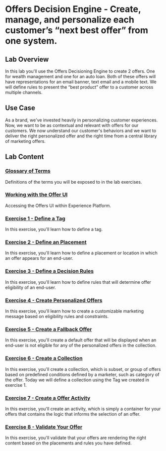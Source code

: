 # Offers Decision Engine - Create, manage, and personalize each customer’s “next best offer” from one system.

## Lab Overview

In this lab you'll use the Offers Decisioning Engine to create 2 offers. One for wealth management and one for an auto loan. Both of these offers will have representations for an email banner, text email and a mobile text. We will define rules to present the “best product” offer to a customer across multiple channels.


## Use Case
As a brand, we've invested heavily in personalizing customer experiences. Now, we want to be as contextual and relevant with offers for our customers.
We now understand our customer's behaviors and we want to deliver the right personalized offer and the right time from a central library of marketing offers.



## Lab Content

### [Glossary of Terms](Glossary.md)

Definitions of the terms you will be exposed to in the lab exercises.

### [Working with the Offer UI](OfferUI.md)

Accessing the Offers UI within Experience Platform.

### [Exercise 1 - Define a Tag](Exercise1-Tags.md)

In this exercise, you'll learn how to define a tag.

### [Exercise 2 - Define an Placement](Exercise2-Placements.md)

In this exercise, you'll learn how to define a placement or location in which an offer appears for an end-user.

### [Exercise 3 - Define a Decision Rules](Exercise3-DecisionRules.md)

In this exercise, you'll learn how to define rules that will determine offer eligibility of an end-user.

### [Exercise 4 - Create Personalized Offers](Exercise4-PersonalizedOffers.md)

In this exercise, you'll learn how to create a customizable marketing message based on eligibility rules and constraints. 

### [Exercise 5 - Create a Fallback Offer](Exercise5-FallbackOffer.md)

In this exercise, you'll create a default offer that will be displayed when an end-user is not eligible for any of the personalized offers in the collection.

### [Exercise 6 - Create a Collection](Exercise6-Collections.md)

In this exercise, you'll create a collection, which is subset, or group of offers based on predefined conditions defined by a marketer, such as category of the offer. Today we will define a collection using the Tag we created in exercise 1.

### [Exercise 7 - Create a Offer Activity](Exercise7-OfferActivity.md)

In this exercise, you'll create an activity, which is simply a container for your offers that contains the logic that informs the selection of an offer.

### [Exercise 8 - Validate Your Offer ](Exercise8-ValidateOffer.md)

In this exercise, you'll validate that your offers are rendering the right content based on the placements and rules you have defined.
